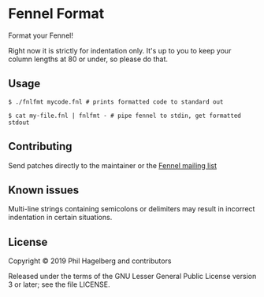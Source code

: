 # Fennel Format

Format your Fennel!

Right now it is strictly for indentation only. It's up to you to keep
your column lengths at 80 or under, so please do that.

## Usage

    $ ./fnlfmt mycode.fnl # prints formatted code to standard out

    $ cat my-file.fnl | fnlfmt - # pipe fennel to stdin, get formatted stdout

## Contributing

Send patches directly to the maintainer or the
[Fennel mailing list](https://lists.sr.ht/%7Etechnomancy/fennel)

## Known issues

Multi-line strings containing semicolons or delimiters may result in
incorrect indentation in certain situations.

## License

Copyright © 2019 Phil Hagelberg and contributors

Released under the terms of the GNU Lesser General Public License
version 3 or later; see the file LICENSE.

